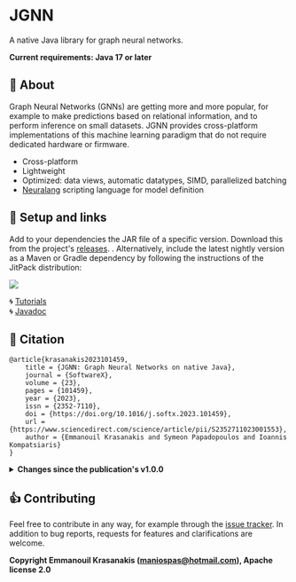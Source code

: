 # JGNN 

A native Java library for graph neural networks.

**Current requirements: Java 17 or later**

## :dart: About

Graph Neural Networks (GNNs) are getting more and more popular, for example to
make predictions based on relational information, and to perform inference
on small datasets. JGNN provides cross-platform implementations of this machine
learning paradigm that do not require dedicated hardware or firmware.

* Cross-platform
* Lightweight
* Optimized: data views, automatic datatypes, SIMD, parallelized batching
* [Neuralang](tutorials/Neuralang.md) scripting language for model definition

## :rocket: Setup and links

Add to your dependencies the JAR file of a specific version. Download this
from the project's [releases](https://github.com/MKLab-ITI/JGNN/releases). .
Alternatively, include the latest nightly version as a Maven or Gradle dependency 
by following the instructions of the JitPack distribution:

[![](https://jitpack.io/v/MKLab-ITI/JGNN.svg)](https://jitpack.io/#MKLab-ITI/JGNN)


:cyclone: [Tutorials](tutorials/README.md)<br>
:cyclone: [Javadoc](https://mklab-iti.github.io/JGNN/)


## :notebook: Citation

```
@article{krasanakis2023101459,
	title = {JGNN: Graph Neural Networks on native Java},
	journal = {SoftwareX},
	volume = {23},
	pages = {101459},
	year = {2023},
	issn = {2352-7110},
	doi = {https://doi.org/10.1016/j.softx.2023.101459},
	url = {https://www.sciencedirect.com/science/article/pii/S2352711023001553},
	author = {Emmanouil Krasanakis and Symeon Papadopoulos and Ioannis Kompatsiaris}
}
```

<details>
<summary> <b>Changes since the publication's v1.0.0</b> </summary>

* Introduced [Neuralang](tutorials/Neuralang.md)
* Autosized parameteters
* Up to 30% less memory 
* Up to 80% less running time
* Renamed `GCNBuilder` to `FastBuilder`
* Neighbor attention and message passing
* Sort pooling and graph classification

</details>


## :thumbsup: Contributing

Feel free to contribute in any way, for example through the [issue tracker](https://github.com/MKLab-ITI/JGNN/issues). In addition to bug reports, 
requests for features and clarifications are welcome.

**Copyright Emmanouil Krasanakis (maniospas@hotmail.com), Apache license 2.0** 
 